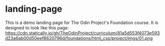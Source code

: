 # landing-page
This is a demo landing page for The Odin Project's Foundation course.
It is designed to look like this page: https://cdn.statically.io/gh/TheOdinProject/curriculum/81a5d553f4073e593d23a6ab00d50eef8620796d/foundations/html_css/project/imgs/01.png